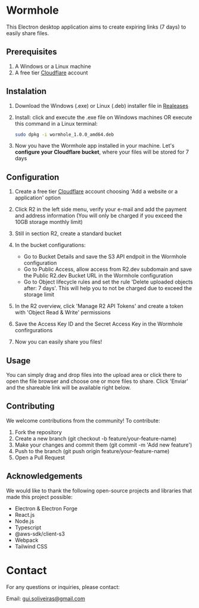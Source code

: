 # Wormhole

This Electron desktop application aims to create expiring links (7 days) to easily share files.

## Prerequisites

1. A Windows or a Linux machine
2. A free tier [Cloudflare](https://www.cloudflare.com/) account

## Instalation

1. Download the Windows (.exe) or Linux (.deb) installer file in [Realeases](https://github.com/guipiri/wormhole/releases)
2. Install: click and execute the .exe file on Windows machines OR execute this command in a Linux terminal:

    ```bash
    sudo dpkg -i wormhole_1.0.0_amd64.deb
    ```

3. Now you have the Wormhole app installed in your machine. Let's **configure your Cloudflare bucket**, where your files will be stored for 7 days

## Configuration

1. Create a free tier [Cloudflare](https://www.cloudflare.com/) account choosing 'Add a website or a application' option
2. Click R2 in the left side menu, verify your e-mail and add the payment and address information (You will only be charged if you exceed the 10GB storage monthly limit)
3. Still in section R2, create a standard bucket
4. In the bucket configurations:
     - Go to Bucket Details and save the S3 API endpoit in the Wormhole configuration
     - Go to Public Access, allow access from R2.dev subdomain and save the Public R2.dev Bucket URL in the Wormhole configuration
     - Go to Object lifecycle rules and set the rule 'Delete uploaded objects after: 7 days'. This will help you to not be charged due to exceed the storage limit
  
5. In the R2 overview, click 'Manage R2 API Tokens' and create a token with 'Object Read & Write' permissions
6. Save the Access Key ID and the Secret Access Key in the Wormhole confirgurations
7. Now you can easily share you files!

## Usage

You can simply drag and drop files into the upload area or click there to open the file browser and choose one or more files to share. Click 'Enviar' and the shareable link will be available right below.

## Contributing

We welcome contributions from the community! To contribute:

1. Fork the repository
2. Create a new branch (git checkout -b feature/your-feature-name)
3. Make your changes and commit them (git commit -m 'Add new feature')
4. Push to the branch (git push origin feature/your-feature-name)
5. Open a Pull Request

## Acknowledgements

We would like to thank the following open-source projects and libraries that made this project possible:

- Electron & Electron Forge
- React.js
- Node.js
- Typescript
- @aws-sdk/client-s3
- Webpack
- Tailwind CSS

# Contact

For any questions or inquiries, please contact:

Email: gui.soliveiras@gmail.com
